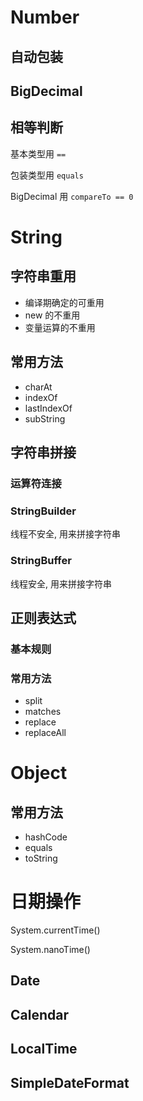 # Number

## 自动包装

## BigDecimal

## 相等判断

基本类型用 `==`

包装类型用 `equals`

BigDecimal 用 `compareTo == 0`

# String

## 字符串重用

- 编译期确定的可重用
- new 的不重用
- 变量运算的不重用

## 常用方法

- charAt
- indexOf
- lastIndexOf
- subString

## 字符串拼接

### 运算符连接

### StringBuilder

线程不安全, 用来拼接字符串

### StringBuffer

线程安全, 用来拼接字符串

## 正则表达式

### 基本规则

### 常用方法

- split
- matches
- replace
- replaceAll

# Object

## 常用方法

- hashCode
- equals
- toString

# 日期操作

System.currentTime()

System.nanoTime()

## Date

## Calendar

## LocalTime

## SimpleDateFormat
